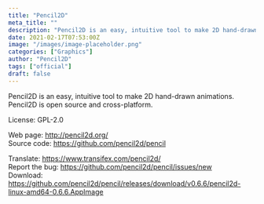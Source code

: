```yaml
---
title: "Pencil2D"
meta_title: ""
description: "Pencil2D is an easy, intuitive tool to make 2D hand-drawn animations. Pencil2D is open source and cross-platform."
date: 2021-02-17T07:53:00Z
image: "/images/image-placeholder.png"
categories: ["Graphics"]
author: "Pencil2D"
tags: ["official"]
draft: false
---
```


Pencil2D is an easy, intuitive tool to make 2D hand-drawn animations. Pencil2D is open source and cross-platform.

License: GPL-2.0

Web page: http://pencil2d.org/  
Source code: https://github.com/pencil2d/pencil

Translate: https://www.transifex.com/pencil2d/  
Report the bug: https://github.com/pencil2d/pencil/issues/new  
Download: https://github.com/pencil2d/pencil/releases/download/v0.6.6/pencil2d-linux-amd64-0.6.6.AppImage
